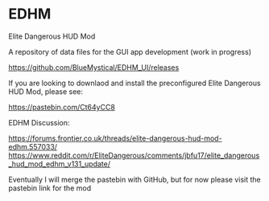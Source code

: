 # EDHM
Elite Dangerous HUD Mod

A repository of data files for the GUI app development (work in progress)

https://github.com/BlueMystical/EDHM_UI/releases

If you are looking to downlaod and install the preconfigured Elite Dangerous HUD Mod, please see:

https://pastebin.com/Ct64yCC8

EDHM Discussion:

https://forums.frontier.co.uk/threads/elite-dangerous-hud-mod-edhm.557033/
https://www.reddit.com/r/EliteDangerous/comments/jbfu17/elite_dangerous_hud_mod_edhm_v131_update/

Eventually I will merge the pastebin with GitHub, but for now please visit the pastebin link for the mod

